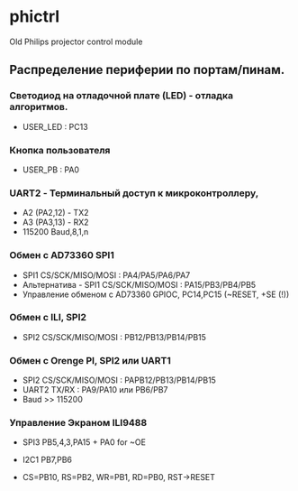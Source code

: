 # phictrl
Old Philips projector control module



## Распределение периферии по портам/пинам.

### Светодиод на отладочной плате (LED) - отладка алгоритмов.

  - USER_LED : PC13

### Кнопка пользователя

  - USER_PB : PA0

### UART2 - Терминальный доступ к микроконтроллеру,

  - A2 (PA2,12) - TX2
  - A3 (PA3,13) - RX2
  - 115200 Baud,8,1,n

### Обмен с AD73360 SPI1

 - SPI1 CS/SCK/MISO/MOSI : PA4/PA5/PA6/PA7
 - Альтернатива - SPI1 CS/SCK/MISO/MOSI : PA15/PB3/PB4/PB5
 - Управление обменом c AD73360 GPIOC, PC14,PC15 (~RESET, +SE (!))

### Обмен с ILI, SPI2

 - SPI2 CS/SCK/MISO/MOSI : PB12/PB13/PB14/PB15

### Обмен с Orenge PI, SPI2 или UART1

 - SPI2 CS/SCK/MISO/MOSI : PAPB12/PB13/PB14/PB15
 - UART2 TX/RX : PA9/PA10 или PB6/PB7
 - Baud >> 115200

### Управление Экраном ILI9488

 - SPI3 PB5,4,3,PA15 + PA0 for ~OE
 - I2C1 PB7,PB6

 - CS=PB10, RS=PB2, WR=PB1, RD=PB0, RST->RESET

